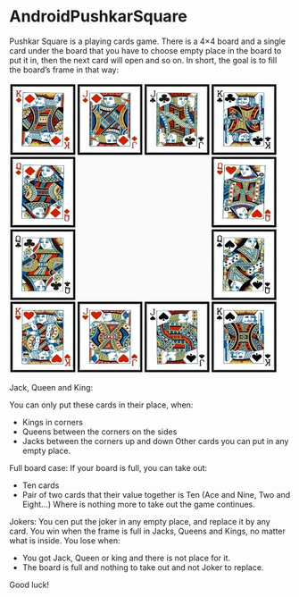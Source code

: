 # AndroidPushkarSquare
Pushkar Square is a playing cards game. There is a 4×4 board and a single card under the board that you have to choose empty place in the board to put it in, then the next card will open and so on. In short, the goal is to fill the board’s frame in that way:

![](app/src/main/res/drawable-v24/square.jpg)

Jack, Queen and King:

You can only put these cards in their place, when:
  *	Kings in corners
  *	Queens between the corners on the sides
  *	Jacks between the corners up and down
Other cards you can put in any empty place.

Full board case:
If your board is full, you can take out:
 *	Ten cards
 *	Pair of two cards that their value together is Ten
(Ace and Nine, Two and Eight…)
Where is nothing more to take out the game continues.

Jokers:
You cen put the joker in any empty place, and replace it by any card.
You win when the frame is full in Jacks, Queens and Kings, no matter what is inside.
You lose when:
 *	You got Jack, Queen or king and there is not place for it.
 *	The board is full and nothing to take out and not Joker to replace.

Good luck!

